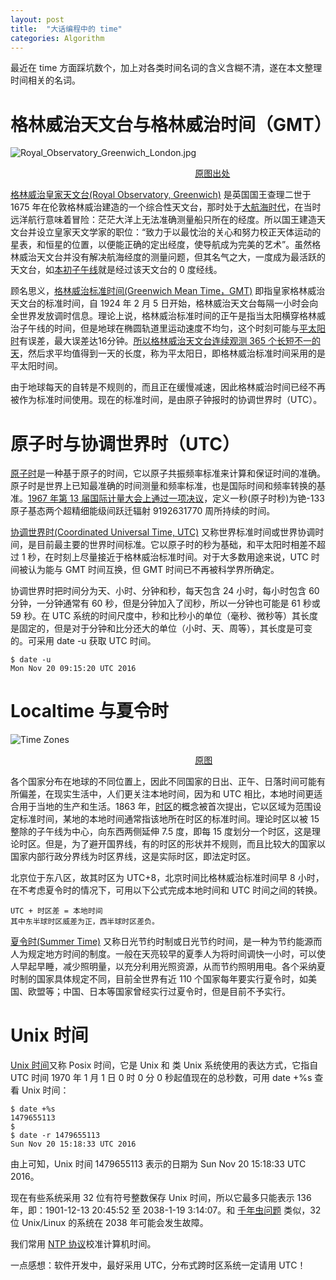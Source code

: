 ```yaml
---
layout: post
title:  "大话编程中的 time"
categories: Algorithm
---
```


最近在 time 方面踩坑数个，加上对各类时间名词的含义含糊不清，遂在本文整理时间相关的名词。

# 格林威治天文台与格林威治时间（GMT）

![Royal_Observatory_Greenwich_London.jpg](http://7xp2eu.com1.z0.glb.clouddn.com/Royal_Observatory_Greenwich_London.jpg)

&nbsp;&nbsp;&nbsp;&nbsp;&nbsp;&nbsp;&nbsp;&nbsp;&nbsp;&nbsp;&nbsp;&nbsp;&nbsp;&nbsp;&nbsp;&nbsp;&nbsp;&nbsp;&nbsp;&nbsp;&nbsp;&nbsp;&nbsp;&nbsp;&nbsp;&nbsp;&nbsp;&nbsp;&nbsp;&nbsp;&nbsp;&nbsp;&nbsp;&nbsp;&nbsp;&nbsp;&nbsp;&nbsp;&nbsp;&nbsp;&nbsp;&nbsp;&nbsp;&nbsp;&nbsp;&nbsp;&nbsp;&nbsp;&nbsp;&nbsp;&nbsp;&nbsp;&nbsp;&nbsp;&nbsp;&nbsp;&nbsp;&nbsp;&nbsp;&nbsp;&nbsp;&nbsp;&nbsp;&nbsp;&nbsp;&nbsp;&nbsp;&nbsp;&nbsp;&nbsp;&nbsp;&nbsp;&nbsp;&nbsp;&nbsp;[原图出处](https://commons.wikimedia.org/wiki/File:Royal_Observatory_Greenwich_London.jpg)

[格林威治皇家天文台(Royal Observatory, Greenwich)](https://zh.wikipedia.org/wiki/%E6%A0%BC%E6%9E%97%E5%B0%BC%E6%B2%BB%E7%9A%87%E5%AE%B6%E5%A4%A9%E6%96%87%E5%8F%B0) 是英国国王查理二世于 1675 年在伦敦格林威治建造的一个综合性天文台，那时处于[大航海时代]([大航海时代](https://zh.wikipedia.org/wiki/%E5%9C%B0%E7%90%86%E5%A4%A7%E5%8F%91%E7%8E%B0))，在当时远洋航行意味着冒险：茫茫大洋上无法准确测量船只所在的经度。所以国王建造天文台并设立皇家天文学家的职位：“致力于以最忱治的关心和努力校正天体运动的星表，和恒星的位置，以便能正确的定出经度，使导航成为完美的艺术”。虽然格林威治天文台并没有解决航海经度的测量问题，但其名气之大，一度成为最活跃的天文台，如[本初子午线](https://zh.wikipedia.org/wiki/%E6%9C%AC%E5%88%9D%E5%AD%90%E5%8D%88%E7%B7%9A)就是经过该天文台的 0 度经线。

顾名思义，[格林威治标准时间(Greenwich Mean Time，GMT)](https://zh.wikipedia.org/wiki/%E6%A0%BC%E6%9E%97%E5%B0%BC%E6%B2%BB%E5%B9%B3%E6%97%B6) 即指皇家格林威治天文台的标准时间，自 1924 年 2 月 5 日开始，格林威治天文台每隔一小时会向全世界发放调时信息。理论上说，格林威治标准时间的正午是指当太阳横穿格林威治子午线的时间，但是地球在椭圆轨道里运动速度不均匀，这个时刻可能与[平太阳时](https://zh.wikipedia.org/wiki/%E5%A4%AA%E9%98%B3%E6%97%A5)有误差，最大误差达16分钟。[所以格林威治天文台连续观测 365 个长短不一的天](http://ajucs.com/2016/06/24/talk-about-time-and-timer.html)，然后求平均值得到一天的长度，称为平太阳日，即格林威治标准时间采用的是平太阳时间。

由于地球每天的自转是不规则的，而且正在缓慢减速，因此格林威治时间已经不再被作为标准时间使用。现在的标准时间，是由原子钟报时的协调世界时（UTC）。

# 原子时与协调世界时（UTC）

[原子时](https://zh.wikipedia.org/wiki/%E5%8E%9F%E5%AD%90%E9%90%98)是一种基于原子的时间，它以原子共振频率标准来计算和保证时间的准确。原子时是世界上已知最准确的时间测量和频率标准，也是国际时间和频率转换的基准。[1967 年第 13 届国际计量大会上通过一项决议](https://zh.wikipedia.org/wiki/%E5%8E%9F%E5%AD%90%E6%97%B6)，定义一秒(原子时秒)为铯-133 原子基态两个超精细能级间跃迁辐射 9192631770 周所持续的时间。

[协调世界时(Coordinated Universal Time, UTC)](https://en.wikipedia.org/wiki/Coordinated_Universal_Time) 又称世界标准时间或世界协调时间，是目前最主要的世界时间标准。它以原子时的秒为基础，和平太阳时相差不超过 1 秒，在时刻上尽量接近于格林威治标准时间。对于大多数用途来说，UTC 时间被认为能与 GMT 时间互换，但 GMT 时间已不再被科学界所确定。

协调世界时把时间分为天、小时、分钟和秒，每天包含 24 小时，每小时包含 60 分钟，一分钟通常有 60 秒，但是分钟加入了闰秒，所以一分钟也可能是 61 秒或 59 秒。在 UTC 系统的时间尺度中，秒和比秒小的单位（毫秒、微秒等）其长度是固定的，但是对于分钟和比分还大的单位（小时、天、周等），其长度是可变的。可采用 date -u 获取 UTC 时间。

~~~
$ date -u
Mon Nov 20 09:15:20 UTC 2016
~~~

# Localtime 与夏令时

![Time Zones](http://7xp2eu.com1.z0.glb.clouddn.com/Standard_World_Time_Zones.png)

&nbsp;&nbsp;&nbsp;&nbsp;&nbsp;&nbsp;&nbsp;&nbsp;&nbsp;&nbsp;&nbsp;&nbsp;&nbsp;&nbsp;&nbsp;&nbsp;&nbsp;&nbsp;&nbsp;&nbsp;&nbsp;&nbsp;&nbsp;&nbsp;&nbsp;&nbsp;&nbsp;&nbsp;&nbsp;&nbsp;&nbsp;&nbsp;&nbsp;&nbsp;&nbsp;&nbsp;&nbsp;&nbsp;&nbsp;&nbsp;&nbsp;&nbsp;&nbsp;&nbsp;&nbsp;&nbsp;&nbsp;&nbsp;&nbsp;&nbsp;&nbsp;&nbsp;&nbsp;&nbsp;&nbsp;&nbsp;&nbsp;&nbsp;&nbsp;&nbsp;&nbsp;&nbsp;&nbsp;&nbsp;&nbsp;&nbsp;&nbsp;&nbsp;&nbsp;&nbsp;&nbsp;&nbsp;&nbsp;&nbsp;&nbsp;[原图](https://zh.wikipedia.org/wiki/%E6%97%B6%E5%8C%BA#/media/File:Standard_World_Time_Zones.png)

各个国家分布在地球的不同位置上，因此不同国家的日出、正午、日落时间可能有所偏差，在现实生活中，人们更关注本地时间，因为和 UTC 相比，本地时间更适合用于当地的生产和生活。1863 年，[时区](https://zh.wikipedia.org/wiki/%E6%97%B6%E5%8C%BA)的概念被首次提出，它以区域为范围设定标准时间，某地的本地时间通常指该地所在时区的标准时间。理论时区以被 15 整除的子午线为中心，向东西两侧延伸 7.5 度，即每 15 度划分一个时区，这是理论时区。但是，为了避开国界线，有的时区的形状并不规则，而且比较大的国家以国家内部行政分界线为时区界线，这是实际时区，即法定时区。

北京位于东八区，故其时区为 UTC+8，北京时间比格林威治标准时间早 8 小时，在不考虑夏令时的情况下，可用以下公式完成本地时间和 UTC 时间之间的转换。

~~~
UTC + 时区差 = 本地时间
其中东半球时区威差为正，西半球时区差负。 
~~~

[夏令时(Summer Time)](https://zh.wikipedia.org/wiki/%E5%A4%8F%E6%97%B6%E5%88%B6) 又称日光节约时制或日光节约时间，是一种为节约能源而人为规定地方时间的制度。一般在天亮较早的夏季人为将时间调快一小时，可以使人早起早睡，减少照明量，以充分利用光照资源，从而节约照明用电。各个采纳夏时制的国家具体规定不同，目前全世界有近 110 个国家每年要实行夏令时，如美国、欧盟等；中国、日本等国家曾经实行过夏令时，但是目前不予实行。


# Unix 时间

[Unix 时间](https://zh.wikipedia.org/wiki/UNIX%E6%97%B6%E9%97%B4)又称 Posix 时间，它是 Unix 和 类 Unix 系统使用的表达方式，它指自 UTC 时间 1970 年 1 月 1 日 0 时 0 分 0 秒起值现在的总秒数，可用 date +%s 查看 Unix 时间：

~~~
$ date +%s
1479655113
$
$ date -r 1479655113
Sun Nov 20 15:18:33 UTC 2016
~~~

由上可知，Unix 时间 1479655113 表示的日期为 Sun Nov 20 15:18:33 UTC 2016。

现在有些系统采用 32 位有符号整数保存 Unix 时间，所以它最多只能表示 136 年，即：1901-12-13 20:45:52 至 2038-1-19 3:14:07。和 [千年虫问题](https://zh.wikipedia.org/wiki/2000%E5%B9%B4%E9%97%AE%E9%A2%98) 类似，32 位 Unix/Linux 的系统在 2038 年可能会发生故障。

我们常用 [NTP 协议](https://en.wikipedia.org/wiki/Network_Time_Protocol)校准计算机时间。

一点感想：软件开发中，最好采用 UTC，分布式跨时区系统一定请用 UTC！
